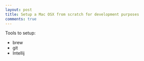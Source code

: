 ```yaml
---
layout: post
title: Setup a Mac OSX from scratch for development purposes 
comments: true
---
```


Tools to setup:
* brew
* git
* Intellij


